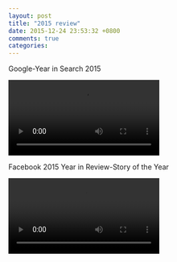 ```yaml
---
layout: post
title: "2015 review"
date: 2015-12-24 23:53:32 +0800
comments: true
categories: 
---
```


Google-Year in Search 2015

<video src="/videos/Google - Year In Search 2015.mp4" controls="controls">
Your browser does not support the video tag.
</video>

Facebook 2015 Year in Review-Story of the Year <!--more-->

<video src="/videos/Facebook 2015 Year in Review - Story of the Year.mp4" controls="controls">Your browser does not support the video tag.</video>


